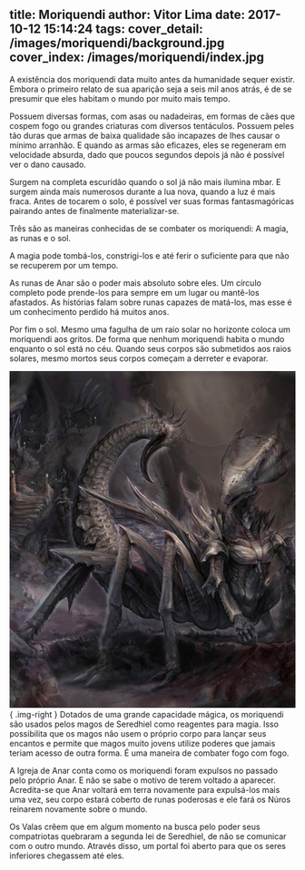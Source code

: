title: Moriquendi
author: Vitor Lima
date: 2017-10-12 15:14:24
tags:
cover_detail: /images/moriquendi/background.jpg
cover_index: /images/moriquendi/index.jpg
---
A existência dos moriquendi data muito antes da humanidade sequer existir. Embora o primeiro relato de sua aparição seja a seis mil anos atrás, é de se presumir que eles habitam o mundo por muito mais tempo.

Possuem diversas formas, com asas ou nadadeiras, em formas de cães que cospem fogo ou grandes criaturas com diversos tentáculos. Possuem peles tão duras que armas de baixa qualidade são incapazes de lhes causar o mínimo arranhão. E quando as armas são eficazes, eles se regeneram em velocidade absurda, dado que poucos segundos depois já não é possível ver o dano causado.

Surgem na completa escuridão quando o sol já não mais ilumina  mbar. E surgem ainda mais numerosos durante a lua nova, quando a luz é mais fraca. Antes de tocarem o solo, é possível ver suas formas fantasmagóricas pairando antes de finalmente materializar-se. 

Três são as maneiras conhecidas de se combater os moriquendi: A magia, as runas e o sol. 

A magia pode tombá-los, constrigi-los e até ferir o suficiente para que não se recuperem por um tempo. 

As runas de Anar são o poder mais absoluto sobre eles. Um círculo completo pode prende-los para sempre em um lugar ou mantê-los afastados. As histórias falam sobre runas capazes de matá-los, mas esse é um conhecimento perdido há muitos anos.

Por fim o sol. Mesmo uma fagulha de um raio solar no horizonte coloca um moriquendi aos gritos. De forma que nenhum moriquendi habita o mundo enquanto o sol está no céu. Quando seus corpos são submetidos aos raios solares, mesmo mortos seus corpos começam a derreter e evaporar. 

![Moriquendi](/images/moriquendi/demon.jpg){ .img-right }
Dotados de uma grande capacidade mágica, os moriquendi são usados pelos magos de Seredhiel como reagentes para magia. Isso possibilita que os magos não usem o próprio corpo para lançar seus encantos e permite que magos muito jovens utilize poderes que jamais teriam acesso de outra forma. É uma maneira de combater fogo com fogo.

A Igreja de Anar conta como os moriquendi foram expulsos no passado pelo próprio Anar. E não se sabe o motivo de terem voltado a aparecer. Acredita-se que Anar voltará em terra novamente para expulsá-los mais uma vez, seu corpo estará coberto de runas poderosas e ele fará os Núros reinarem novamente sobre o mundo.

Os Valas crêem que em algum momento na busca pelo poder seus compatriotas quebraram a segunda lei de Seredhiel, de não se comunicar com o outro mundo. Através disso, um portal foi aberto para que os seres inferiores chegassem até eles. 
